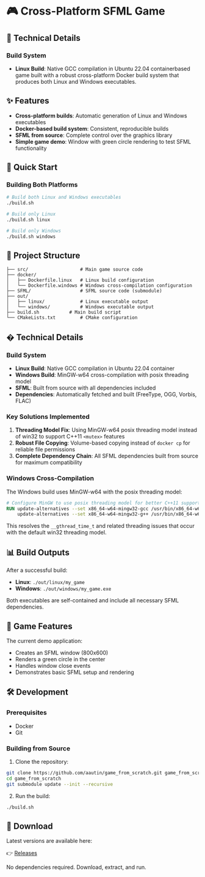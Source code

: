 # 🎮 Cross-Platform SFML Game

## 🔧 Technical Details

### Build System

- **Linux Build**: Native GCC compilation in Ubuntu 22.04 containerbased game built with a robust cross-platform Docker build system that produces both Linux and Windows executables.

## ✨ Features

- **Cross-platform builds**: Automatic generation of Linux and Windows executables
- **Docker-based build system**: Consistent, reproducible builds
- **SFML from source**: Complete control over the graphics library
- **Simple game demo**: Window with green circle rendering to test SFML functionality

## 🚀 Quick Start

### Building Both Platforms

```bash
# Build both Linux and Windows executables
./build.sh

# Build only Linux
./build.sh linux

# Build only Windows
./build.sh windows
```

## 📁 Project Structure

```
├── src/                   # Main game source code
├── docker/
│   ├── Dockerfile.linux   # Linux build configuration
│   └── Dockerfile.windows # Windows cross-compilation configuration
├── SFML/                  # SFML source code (submodule)
├── out/
│   ├── linux/             # Linux executable output
│   └── windows/           # Windows executable output
├── build.sh           # Main build script
└── CMakeLists.txt         # CMake configuration
```

## � Technical Details

### Build System
- **Linux Build**: Native GCC compilation in Ubuntu 22.04 container
- **Windows Build**: MinGW-w64 cross-compilation with posix threading model
- **SFML**: Built from source with all dependencies included
- **Dependencies**: Automatically fetched and built (FreeType, OGG, Vorbis, FLAC)

### Key Solutions Implemented

1. **Threading Model Fix**: Using MinGW-w64 posix threading model instead of win32 to support C++11 `<mutex>` features
2. **Robust File Copying**: Volume-based copying instead of `docker cp` for reliable file permissions
3. **Complete Dependency Chain**: All SFML dependencies built from source for maximum compatibility

### Windows Cross-Compilation

The Windows build uses MinGW-w64 with the posix threading model:

```dockerfile
# Configure MinGW to use posix threading model for better C++11 support
RUN update-alternatives --set x86_64-w64-mingw32-gcc /usr/bin/x86_64-w64-mingw32-gcc-posix && \
    update-alternatives --set x86_64-w64-mingw32-g++ /usr/bin/x86_64-w64-mingw32-g++-posix
```

This resolves the `__gthread_time_t` and related threading issues that occur with the default win32 threading model.

## 📊 Build Outputs

After a successful build:
- **Linux**: `./out/linux/my_game`
- **Windows**: `./out/windows/my_game.exe`

Both executables are self-contained and include all necessary SFML dependencies.

## 🎯 Game Features

The current demo application:
- Creates an SFML window (800x600)
- Renders a green circle in the center
- Handles window close events
- Demonstrates basic SFML setup and rendering

## 🛠️ Development

### Prerequisites

- Docker
- Git

### Building from Source

1. Clone the repository:
```bash
git clone https://github.com/aautin/game_from_scratch.git game_from_scratch
cd game_from_scratch
git submodule update --init --recursive
```

2. Run the build:
```bash
./build.sh
```

## 📝 Download

Latest versions are available here:

👉 [Releases](https://github.com/aautin/game_from_scratch/releases)

No dependencies required. Download, extract, and run.
